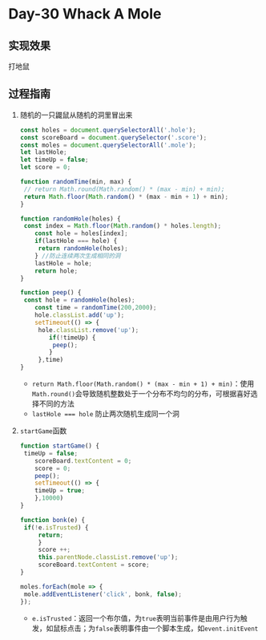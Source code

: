 # Day-30 Whack A Mole



## 实现效果

打地鼠

## 过程指南

1. 随机的一只鼹鼠从随机的洞里冒出来

   ```js
   const holes = document.querySelectorAll('.hole');
   const scoreBoard = document.querySelector('.score');
   const moles = document.querySelectorAll('.mole');
   let lastHole;
   let timeUp = false;
   let score = 0;
   
   function randomTime(min, max) {
   	// return Math.round(Math.random() * (max - min) + min);
   	return Math.floor(Math.random() * (max - min + 1) + min);
   }
   
   function randomHole(holes) {
   	const index = Math.floor(Math.random() * holes.length);
       const hole = holes[index];
       if(lastHole === hole) {
   		return randomHole(holes);
       } //防止连续两次生成相同的洞
       lastHole = hole;
       return hole;
   }
   
   function peep() {
   	const hole = randomHole(holes);
       const time = randomTime(200,2000);
       hole.classList.add('up');
       setTimeout(() => {
   		hole.classList.remove('up');
           if(!timeUp) {
   			peep();
           }
        },time)
   }
   ```

   * `return Math.floor(Math.random() * (max - min + 1) + min)`：使用`Math.round()`会导致随机整数处于一个分布不均匀的分布，可根据喜好选择不同的方法
   * `lastHole === hole` 防止两次随机生成同一个洞

   

2. `startGame`函数

   ```js
   function startGame() {
   	timeUp = false;
       scoreBoard.textContent = 0;
       score = 0;
       peep();
       setTimeout(() => {
       timeUp = true;
       },10000)
   }
   
   function bonk(e) {
   	if(!e.isTrusted) {
   		return;
        }
        score ++;
        this.parentNode.classList.remove('up');
        scoreBoard.textContent = score;
   }
   
   moles.forEach(mole => {
   	mole.addEventListener('click', bonk, false);
   });
   ```

   * `e.isTrusted`：返回一个布尔值，为`true`表明当前事件是由用户行为触发，如鼠标点击；为`false`表明事件由一个脚本生成，如`event.initEvent`

